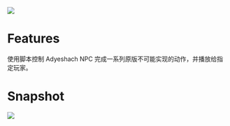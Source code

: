 ![](https://s1.ax1x.com/2020/08/14/dPNYx1.png)

# Features
使用脚本控制 Adyeshach NPC 完成一系列原版不可能实现的动作，并播放给指定玩家。

# Snapshot
![](https://s1.ax1x.com/2020/08/28/doi5ss.png)
